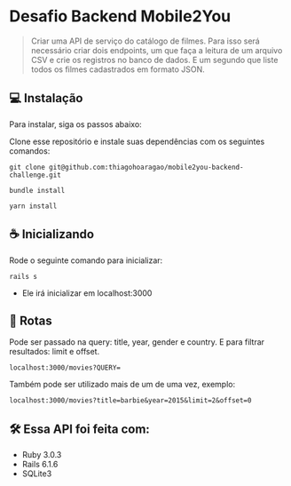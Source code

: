 # Desafio Backend Mobile2You

> Criar uma API de serviço do catálogo de filmes. Para isso será necessário criar dois endpoints, um que faça a leitura de um arquivo CSV e crie os registros no banco de dados. E um segundo que liste todos os filmes cadastrados em formato JSON.

## 💻 Instalação

Para instalar, siga os passos abaixo:

Clone esse repositório e instale suas dependências com os seguintes comandos:
```
git clone git@github.com:thiagohoaragao/mobile2you-backend-challenge.git
```
```
bundle install
```
```
yarn install
```

## ☕ Inicializando

Rode o seguinte comando para inicializar:
```
rails s
```
* Ele irá inicializar em localhost:3000

## 🚀 Rotas

Pode ser passado na query: title, year, gender e country.
E para filtrar resultados: limit e offset.

```
localhost:3000/movies?QUERY= 
```
Também pode ser utilizado mais de um de uma vez, exemplo:

```
localhost:3000/movies?title=barbie&year=2015&limit=2&offset=0
```
## 🛠️ Essa API foi feita com:
- Ruby 3.0.3
- Rails 6.1.6
- SQLite3
